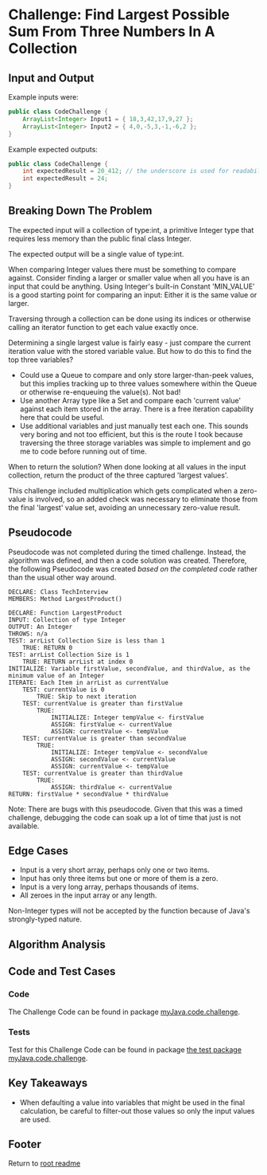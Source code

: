 # Challenge: Find Largest Possible Sum From Three Numbers In A Collection

## Input and Output

Example inputs were:

```java
public class CodeChallenge {
    ArrayList<Integer> Input1 = { 18,3,42,17,9,27 };
    ArrayList<Integer> Input2 = { 4,0,-5,3,-1,-6,2 };
}
```

Example expected outputs:

```java
public class CodeChallenge {
    int expectedResult = 20_412; // the underscore is used for readability and represents a comma
    int expectedResult = 24;
}
```

## Breaking Down The Problem

The expected input will a collection of type:int, a primitive Integer type that requires less memory than the public final class Integer.

The expected output will be a single value of type:int.

When comparing Integer values there must be something to compare against. Consider finding a larger or smaller value when all you have is an input that could be anything. Using Integer's built-in Constant 'MIN_VALUE' is a good starting point for comparing an input: Either it is the same value or larger.

Traversing through a collection can be done using its indices or otherwise calling an iterator function to get each value exactly once.

Determining a single largest value is fairly easy - just compare the current iteration value with the stored variable value. But how to do this to find the top three variables?

- Could use a Queue to compare and only store larger-than-peek values, but this implies tracking up to three values somewhere within the Queue or otherwise re-enqueuing the value(s). Not bad!
- Use another Array type like a Set and compare each 'current value' against each item stored in the array. There is a free iteration capability here that could be useful.
- Use additional variables and just manually test each one. This sounds very boring and not too efficient, but this is the route I took because traversing the three storage variables was simple to implement and go me to code before running out of time.

When to return the solution? When done looking at all values in the input collection, return the product of the three captured 'largest values'.

This challenge included multiplication which gets complicated when a zero-value is involved, so an added check was necessary to eliminate those from the final 'largest' value set, avoiding an unnecessary zero-value result.

## Pseudocode

Pseudocode was not completed during the timed challenge. Instead, the algorithm was defined, and then a code solution was created. Therefore, the following Pseudocode was created *based on the completed code* rather than the usual other way around.

```text
DECLARE: Class TechInterview
MEMBERS: Method LargestProduct()

DECLARE: Function LargestProduct
INPUT: Collection of type Integer
OUTPUT: An Integer
THROWS: n/a
TEST: arrList Collection Size is less than 1
    TRUE: RETURN 0
TEST: arrList Collection Size is 1
    TRUE: RETURN arrList at index 0
INITIALIZE: Variable firstValue, secondValue, and thirdValue, as the minimum value of an Integer
ITERATE: Each Item in arrList as currentValue
    TEST: currentValue is 0
        TRUE: Skip to next iteration
    TEST: currentValue is greater than firstValue
        TRUE:
            INITIALIZE: Integer tempValue <- firstValue
            ASSIGN: firstValue <- currentValue
            ASSIGN: currentValue <- tempValue
    TEST: currentValue is greater than secondValue
        TRUE:
            INITIALIZE: Integer tempValue <- secondValue
            ASSIGN: secondValue <- currentValue
            ASSIGN: currentValue <- tempValue
    TEST: currentValue is greater than thirdValue
        TRUE:
            ASSIGN: thirdValue <- currentValue
RETURN: firstValue * secondValue * thirdValue 
```

Note: There are bugs with this pseudocode. Given that this was a timed challenge, debugging the code can soak up a lot of time that just is not available.

## Edge Cases

- Input is a very short array, perhaps only one or two items.
- Input has only three items but one or more of them is a zero.
- Input is a very long array, perhaps thousands of items.
- All zeroes in the input array or any length.

Non-Integer types will not be accepted by the function because of Java's strongly-typed nature.

## Algorithm Analysis

## Code and Test Cases

### Code

The Challenge Code can be found in package [myJava.code.challenge](../lib/src/main/java/myJava/code/challenges/LargestPossibleProduct_Basic.java).

### Tests

Test for this Challenge Code can be found in package [the test package myJava.code.challenge](../lib/src/test/java/myJava/code/challenges/TestLargestPossibleProduct_Basic.java).

## Key Takeaways

- When defaulting a value into variables that might be used in the final calculation, be careful to filter-out those values so only the input values are used.

## Footer

Return to [root readme](../README.md)
